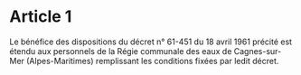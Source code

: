 # Article 1

Le bénéfice des dispositions du décret n° 61-451 du 18 avril 1961 précité est étendu aux personnels de la Régie communale des eaux de Cagnes-sur-Mer (Alpes-Maritimes) remplissant les conditions fixées par ledit décret.
